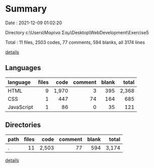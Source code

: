 # Summary

Date : 2021-12-09 01:02:20

Directory c:\Users\Μαρίνα Σαμ\Desktop\WebDevelopment\Exercise5

Total : 11 files,  2503 codes, 77 comments, 594 blanks, all 3174 lines

[details](details.md)

## Languages
| language | files | code | comment | blank | total |
| :--- | ---: | ---: | ---: | ---: | ---: |
| HTML | 9 | 1,970 | 3 | 395 | 2,368 |
| CSS | 1 | 447 | 74 | 164 | 685 |
| JavaScript | 1 | 86 | 0 | 35 | 121 |

## Directories
| path | files | code | comment | blank | total |
| :--- | ---: | ---: | ---: | ---: | ---: |
| . | 11 | 2,503 | 77 | 594 | 3,174 |

[details](details.md)